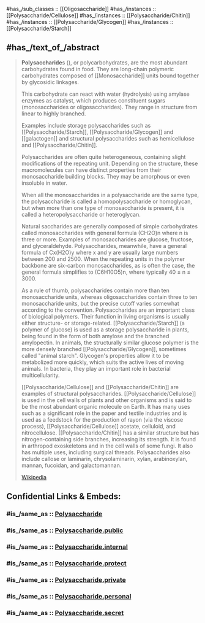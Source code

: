 
#has_/sub_classes :: [[Oligosaccharide]] 
#has_/instances :: [[Polysaccharide/Cellulose]]
#has_/instances :: [[Polysaccharide/Chitin]]
#has_/instances :: [[Polysaccharide/Glycogen]]
#has_/instances :: [[Polysaccharide/Starch]] 

## #has_/text_of_/abstract 

> **Polysaccharide**s (), or polycarbohydrates, are the most abundant carbohydrates found in food. 
> They are long-chain polymeric carbohydrates composed of 
> [[Monosaccharide]] units bound together by glycosidic linkages. 
> 
> This carbohydrate can react with water (hydrolysis) using amylase enzymes as catalyst, 
> which produces constituent sugars (monosaccharides or oligosaccharides). 
> They range in structure from linear to highly branched. 
> 
> Examples include storage polysaccharides such as [[Polysaccharide/Starch]], [[Polysaccharide/Glycogen]] and [[galactogen]] 
> and structural polysaccharides such as hemicellulose and [[Polysaccharide/Chitin]].
>
> Polysaccharides are often quite heterogeneous, 
> containing slight modifications of the repeating unit. 
> Depending on the structure, these macromolecules can have distinct properties from their monosaccharide building blocks. They may be amorphous or even insoluble in water.
>
> 
>
> When all the monosaccharides in a polysaccharide are the same type, the polysaccharide is called a homopolysaccharide or homoglycan, but when more than one type of monosaccharide is present, it is called a heteropolysaccharide or heteroglycan.
>
> Natural saccharides are generally composed of simple carbohydrates called monosaccharides with general formula (CH2O)n where n is three or more. Examples of monosaccharides are glucose, fructose, and glyceraldehyde. Polysaccharides, meanwhile, have a general formula of Cx(H2O)y where x and y are usually large numbers between 200 and 2500. When the repeating units in the polymer backbone are six-carbon monosaccharides, as is often the case,  the general formula simplifies to  (C6H10O5)n, where typically 40 ≤ n ≤ 3000.
>
> As a rule of thumb, polysaccharides contain more than ten monosaccharide units, whereas oligosaccharides contain three to ten monosaccharide units, but the precise cutoff varies somewhat according to the convention. Polysaccharides are an important class of biological polymers. Their function in living organisms is usually either structure- or storage-related. [[Polysaccharide/Starch]] (a polymer of glucose) is used as a storage polysaccharide in plants, being found in the form of both amylose and the branched amylopectin. In animals, the structurally similar glucose polymer is the more densely branched [[Polysaccharide/Glycogen]], sometimes called "animal starch". Glycogen's properties allow it to be metabolized more quickly, which suits the active lives of moving animals. In bacteria, they play an important role in bacterial multicellularity.
>
> [[Polysaccharide/Cellulose]] and [[Polysaccharide/Chitin]] are examples of structural polysaccharides. [[Polysaccharide/Cellulose]] is used in the cell walls of plants and other organisms and is said to be the most abundant organic molecule on Earth. It has many uses such as a significant role in the paper and textile industries and is used as a feedstock for the production of rayon (via the viscose process), [[Polysaccharide/Cellulose]] acetate, celluloid, and nitrocellulose. [[Polysaccharide/Chitin]] has a similar structure but has nitrogen-containing side branches, increasing its strength. It is found in arthropod exoskeletons and in the cell walls of some fungi. It also has multiple uses, including surgical threads. Polysaccharides also include callose or laminarin, chrysolaminarin, xylan, arabinoxylan, mannan, fucoidan, and galactomannan.
>
> [Wikipedia](https://en.wikipedia.org/wiki/Polysaccharide)


## Confidential Links & Embeds: 

### #is_/same_as :: [Polysaccharide](/_Standards/bio/Metabolism/Nutrition/Carbohydrate/Polysaccharide.md) 

### #is_/same_as :: [Polysaccharide.public](/_public/bio/Metabolism/Nutrition/Carbohydrate/Polysaccharide.public.md) 

### #is_/same_as :: [Polysaccharide.internal](/_internal/bio/Metabolism/Nutrition/Carbohydrate/Polysaccharide.internal.md) 

### #is_/same_as :: [Polysaccharide.protect](/_protect/bio/Metabolism/Nutrition/Carbohydrate/Polysaccharide.protect.md) 

### #is_/same_as :: [Polysaccharide.private](/_private/bio/Metabolism/Nutrition/Carbohydrate/Polysaccharide.private.md) 

### #is_/same_as :: [Polysaccharide.personal](/_personal/bio/Metabolism/Nutrition/Carbohydrate/Polysaccharide.personal.md) 

### #is_/same_as :: [Polysaccharide.secret](/_secret/bio/Metabolism/Nutrition/Carbohydrate/Polysaccharide.secret.md)

